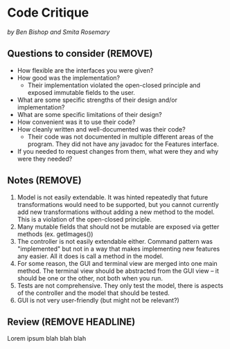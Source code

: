 # Code Critique

_by Ben Bishop and Smita Rosemary_

## Questions to consider (REMOVE)

* How flexible are the interfaces you were given?
* How good was the implementation?
  * Their implementation violated the open-closed principle and exposed immutable fields to the user.
* What are some specific strengths of their design and/or implementation?
* What are some specific limitations of their design?
* How convenient was it to use their code?
* How cleanly written and well-documented was their code?
    * Their code was not documented in multiple different areas of the program. They did not have
      any javadoc for the Features interface.
* If you needed to request changes from them, what were they and why were they needed? 

## Notes (REMOVE)

1. Model is not easily extendable. It was hinted repeatedly that future transformations would need
   to be supported, but you cannot currently add new transformations without adding a new method to
   the model. This is a violation of the open-closed principle.
2. Many mutable fields that should not be mutable are exposed via getter methods (ex. getImages())
3. The controller is not easily extendable either. Command pattern was "implemented" but not in a
   way that makes implementing new features any easier. All it does is call a method in the model.
4. For some reason, the GUI and terminal view are merged into one main method. The terminal view
   should be abstracted from the GUI view – it should be one or the other, not both when you run.
5. Tests are not comprehensive. They only test the model, there is aspects of the controller and the
   model that should be tested.
6. GUI is not very user-friendly (but might not be relevant?)

## Review (REMOVE HEADLINE)

Lorem ipsum blah blah blah